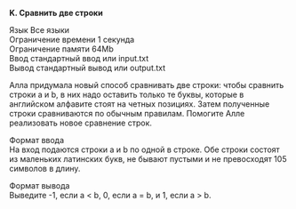 **K. Сравнить две строки**

Язык Все языки  
Ограничение времени	1 секунда   
Ограничение памяти	64Mb  
Ввод стандартный ввод или input.txt  
Вывод стандартный вывод или output.txt  

Алла придумала новый способ сравнивать две строки: чтобы сравнить строки a и b, в них надо оставить только те буквы, которые в английском алфавите стоят на четных позициях. Затем полученные строки сравниваются по обычным правилам. Помогите Алле реализовать новое сравнение строк.  

Формат ввода  
На вход подаются строки a и b по одной в строке. Обе строки состоят из маленьких латинских букв, не бывают пустыми и не превосходят 105 символов в длину.  

Формат вывода  
Выведите -1, если a < b, 0, если a = b, и 1, если a > b.  

